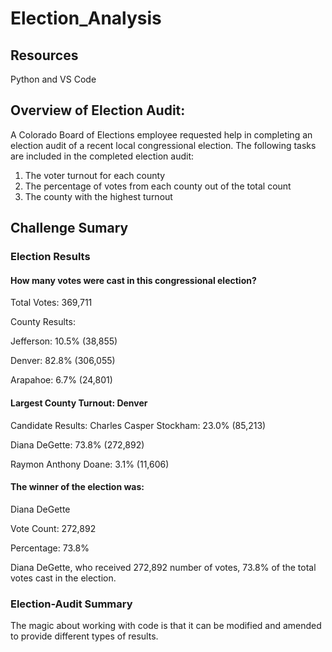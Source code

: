 # Election_Analysis

## Resources
  Python and VS Code

## Overview of Election Audit:
A Colorado Board of Elections employee requested help in completing an election audit of a recent local congressional election. 
The following tasks are included in the completed election audit:
  1. The voter turnout for each county
  2. The percentage of votes from each county out of the total count
  3. The county with the highest turnout


## Challenge Sumary

### Election Results
#### How many votes were cast in this congressional election?
Total Votes: 369,711

County Results:

Jefferson: 10.5% (38,855)

Denver: 82.8% (306,055)

Arapahoe: 6.7% (24,801)

#### Largest County Turnout: Denver

Candidate Results:
Charles Casper Stockham: 23.0% (85,213)

Diana DeGette: 73.8% (272,892)

Raymon Anthony Doane: 3.1% (11,606)

#### The winner of the election was:

Diana DeGette

Vote Count: 272,892

Percentage: 73.8%
 
Diana DeGette, who received 272,892 number of votes, 73.8% of the total votes cast in the election.

### Election-Audit Summary
The magic about working with code is that it can be modified and amended to provide different types of results. 

